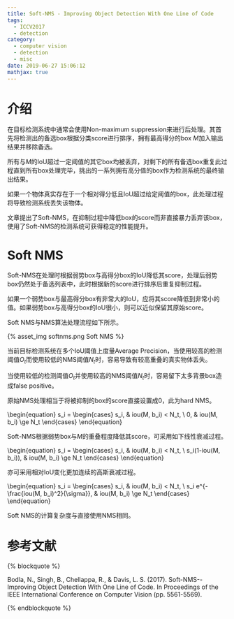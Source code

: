```yaml
---
title: Soft-NMS - Improving Object Detection With One Line of Code
tags:
  - ICCV2017
  - detection
category:
  - computer vision
  - detection
  - misc
date: 2019-06-27 15:06:12
mathjax: true
---
```


# 介绍

在目标检测系统中通常会使用Non-maximum suppression来进行后处理。其首先将检测出的备选box根据分类score进行排序，拥有最高得分的box $M$加入输出结果并移除备选。

所有与$M$的IoU超过一定阈值的其它box均被丢弃，对剩下的所有备选box重复此过程直到所有box处理完毕，挑出的一系列拥有高分值的box作为检测系统的最终输出结果。

如果一个物体真实存在于一个相对得分低且IoU超过给定阈值的box，此处理过程将导致检测系统丢失该物体。

文章提出了Soft-NMS，在抑制过程中降低box的score而非直接暴力丢弃该box，使用了Soft-NMS的检测系统可获得稳定的性能提升。

# Soft NMS

Soft-NMS在处理时根据弱势box与高得分box的IoU降低其score，处理后弱势box仍然处于备选列表中，此时根据新的score进行排序后重复抑制过程。

如果一个弱势box与最高得分box有非常大的IoU，应将其score降低到非常小的值。如果弱势box与高得分box的IoU很小，则可以近似保留其原始score。

Soft NMS与NMS算法处理流程如下所示。

<div class='img-size-half'>
{% asset_img softnms.png Soft NMS %}
</div>

当前目标检测系统在多个IoU阈值上度量Average Precision，当使用较高的检测阈值$O_t$而使用较低的NMS阈值$N_t$时，容易导致有较高重叠的真实物体丢失。

当使用较低的检测阈值$O_t$并使用较高的NMS阈值$N_t$时，容易留下太多背景box造成false positive。

原始NMS处理相当于将被抑制的box的score直接设置成0，此为hard NMS。

\begin{equation}
    s_i = \begin{cases} s_i, & iou(M, b_i) < N_t, \\ 0, & iou(M, b_i) \ge N_t \end{cases}
\end{equation}

Soft-NMS根据弱势box与$M$的重叠程度降低其score，可采用如下线性衰减过程。

\begin{equation}
    s_i = \begin{cases} s_i, & iou(M, b_i) < N_t, \\ s_i(1-iou(M, b_i)), & iou(M, b_i) \ge N_t \end{cases}
\end{equation}

亦可采用相对IoU变化更加连续的高斯衰减过程。

\begin{equation}
    s_i = \begin{cases} s_i, & iou(M, b_i) < N_t, \\ s_i e^{-\frac{iou(M, b_i)^2}{\sigma}}, & iou(M, b_i) \ge N_t \end{cases}
\end{equation}

Soft NMS的计算复杂度与直接使用NMS相同。

# 参考文献

{% blockquote %}

Bodla, N., Singh, B., Chellappa, R., & Davis, L. S. (2017). Soft-NMS--Improving Object Detection With One Line of Code. In Proceedings of the IEEE International Conference on Computer Vision (pp. 5561-5569).

{% endblockquote %}
